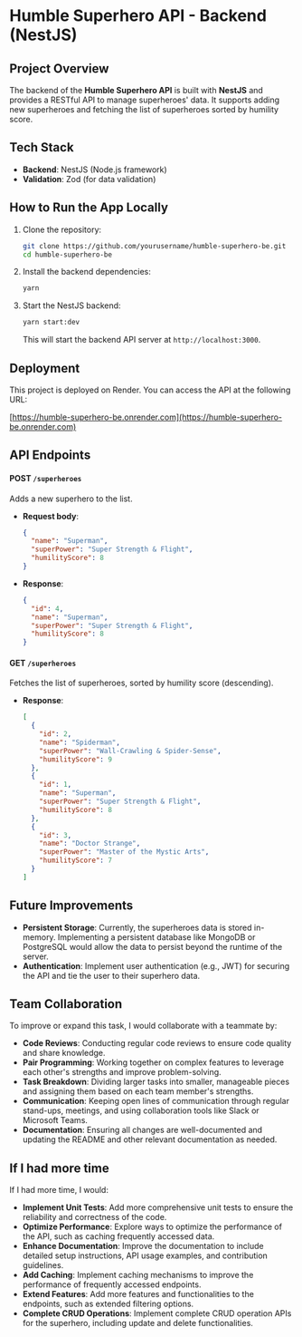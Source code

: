 # Humble Superhero API - Backend (NestJS)

## Project Overview
The backend of the **Humble Superhero API** is built with **NestJS** and provides a RESTful API to manage superheroes' data. It supports adding new superheroes and fetching the list of superheroes sorted by humility score.

## Tech Stack
- **Backend**: NestJS (Node.js framework)
- **Validation**: Zod (for data validation)

## How to Run the App Locally

1. Clone the repository:
   ```bash
   git clone https://github.com/yourusername/humble-superhero-be.git
   cd humble-superhero-be
   ```

2. Install the backend dependencies:
   ```bash
   yarn
   ```

3. Start the NestJS backend:
   ```bash
   yarn start:dev
   ```
   This will start the backend API server at `http://localhost:3000`.

## Deployment
This project is deployed on Render. You can access the API at the following URL:

[https://humble-superhero-be.onrender.com](https://humble-superhero-be.onrender.com)

## API Endpoints

#### POST `/superheroes`
Adds a new superhero to the list.

- **Request body**:
  ```json
  {
    "name": "Superman",
    "superPower": "Super Strength & Flight",
    "humilityScore": 8
  }
  ```

- **Response**:
  ```json
  {
    "id": 4,
    "name": "Superman",
    "superPower": "Super Strength & Flight",
    "humilityScore": 8
  }
  ```

#### GET `/superheroes`
Fetches the list of superheroes, sorted by humility score (descending).

- **Response**:
  ```json
  [
    {
      "id": 2,
      "name": "Spiderman",
      "superPower": "Wall-Crawling & Spider-Sense",
      "humilityScore": 9
    },
    {
      "id": 1,
      "name": "Superman",
      "superPower": "Super Strength & Flight",
      "humilityScore": 8
    },
    {
      "id": 3,
      "name": "Doctor Strange",
      "superPower": "Master of the Mystic Arts",
      "humilityScore": 7
    }
  ]
  ```

## Future Improvements
- **Persistent Storage**: Currently, the superheroes data is stored in-memory. Implementing a persistent database like MongoDB or PostgreSQL would allow the data to persist beyond the runtime of the server.
- **Authentication**: Implement user authentication (e.g., JWT) for securing the API and tie the user to their superhero data.

## Team Collaboration
To improve or expand this task, I would collaborate with a teammate by:
- **Code Reviews**: Conducting regular code reviews to ensure code quality and share knowledge.
- **Pair Programming**: Working together on complex features to leverage each other's strengths and improve problem-solving.
- **Task Breakdown**: Dividing larger tasks into smaller, manageable pieces and assigning them based on each team member's strengths.
- **Communication**: Keeping open lines of communication through regular stand-ups, meetings, and using collaboration tools like Slack or Microsoft Teams.
- **Documentation**: Ensuring all changes are well-documented and updating the README and other relevant documentation as needed.

## If I had more time

If I had more time, I would:
- **Implement Unit Tests**: Add more comprehensive unit tests to ensure the reliability and correctness of the code.
- **Optimize Performance**: Explore ways to optimize the performance of the API, such as caching frequently accessed data.
- **Enhance Documentation**: Improve the documentation to include detailed setup instructions, API usage examples, and contribution guidelines.
- **Add Caching**: Implement caching mechanisms to improve the performance of frequently accessed endpoints.
- **Extend Features**: Add more features and functionalities to the endpoints, such as extended filtering options.
- **Complete CRUD Operations**: Implement complete CRUD operation APIs for the superhero, including update and delete functionalities.